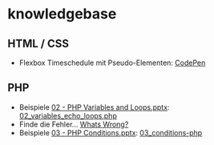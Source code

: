 # knowledgebase

## HTML / CSS
- Flexbox Timeschedule mit Pseudo-Elementen: [CodePen](https://codepen.io/lebalz/pen/KKwJVGr)

## PHP
- Beispiele [02 - PHP Variables and Loops.pptx](https://erzbe.sharepoint.com/:p:/s/FachgruppeInformatikBMS/EZC9qBo9aM9GqW5Xy1bHL90Bjc48gCt3lmtZgz7iYx7ckA?e=eHOnwA): [02_variables_echo_loops.php](https://gist.github.com/lebalz/1e017c50d87a6d3c5a58ee5f64e6b87f#file-02_variables_echo_loops-php)
- Finde die Fehler... [Whats Wrong?](https://gist.github.com/lebalz/1e017c50d87a6d3c5a58ee5f64e6b87f#file-02_whats_wrong-php)
- Beispiele [03 - PHP Conditions.pptx](https://erzbe.sharepoint.com/:p:/s/FachgruppeInformatikBMS/Ee4gGDuLdo1MjezcZfpaX7MBIJ66-9DBIseZ_D0ml3Mhww?e=VNHZ0P): [03_conditions-php](https://gist.github.com/lebalz/1e017c50d87a6d3c5a58ee5f64e6b87f#file-03_conditions-php)
